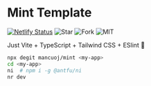 # Mint Template

[![Netlify Status](https://api.netlify.com/api/v1/badges/4e6d99b0-881d-4984-9357-8d60085aab68/deploy-status)](https://app.netlify.com/sites/mancuoj-mint/deploys)
![Star](https://img.shields.io/github/stars/mancuoj/mint?style=flat)
![Fork](https://img.shields.io/github/forks/mancuoj/mint?style=flat)
![MIT](https://img.shields.io/github/license/mancuoj/mint?style=flat)

Just Vite + TypeScript + Tailwind CSS + ESlint 🤏

```sh
npx degit mancuoj/mint <my-app>
cd <my-app>
ni  # npm i -g @antfu/ni
nr dev
```